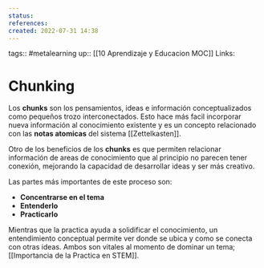 ```yaml
---
status:
references:
created: 2022-07-31 14:38
---
```

tags:: #metalearning 
up:: [[10 Aprendizaje y Educacion MOC]]
Links: 
# Chunking
Los **chunks** son los pensamientos, ideas e información conceptualizados como pequeños trozo interconectados. Esto hace más facil incorporar nueva información al conocimiento existente y es un concepto relacionado con las **notas atomicas** del sistema [[Zettelkasten]].

Otro de los beneficios de los **chunks** es que permiten relacionar información de areas de conocimiento que al principio no parecen tener conexión, mejorando la capacidad de desarrollar ideas y ser más creativo.

Las partes más importantes de este proceso son:
- **Concentrarse en el tema**
- **Entenderlo**
- **Practicarlo** 

Mientras que la practica ayuda a solidificar el conocimiento, un entendimiento conceptual permite ver donde se ubica y como se conecta con otras ideas. Ambos son vitales al momento de dominar un tema; [[Importancia de la Practica en STEM]].